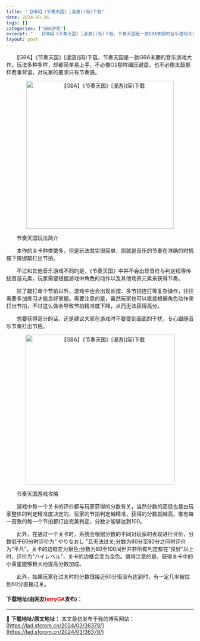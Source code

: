 ```yaml
---
title: "【GBA】《节奏天国》[漫游](简)下载"
date: 2024-03-26
tags: []
categories: ["GBA游戏"]
excerpt: "　　【GBA】《节奏天国》[漫游](简)下载，节奏天国是一款GBA末期的音乐游戏大作。玩法多种多样，却都简单易上手，不必像O2那样碾压键盘，也不必像太鼓那样费事背谱，对玩家的要求只有节奏感。 　　节奏天国玩法简介 　　本作的关卡种类繁多，但是玩法其实很简单，那就是音乐的节奏在准确的时机按下按键敲打出&hellip;"
layout: post
---
```


 <p>　　【GBA】《节奏天国》[漫游](简)下载，节奏天国是一款GBA末期的音乐游戏大作。玩法多种多样，却都简单易上手，不必像O2那样碾压键盘，也不必像太鼓那样费事背谱，对玩家的要求只有节奏感。</p> <p align="center"><img align="" border="0" src="https://lad.sfcrom.cn/wp-content/uploads/2024/03/20240326_66026426d8c3b.jpg" width="396" alt="【GBA】《节奏天国》[漫游](简)下载" /></p> <p>　　节奏天国玩法简介</p> <p>　　本作的关卡种类繁多，但是玩法其实很简单，那就是音乐的节奏在准确的时机按下按键敲打出节拍。</p> <p>　　不过和其他音乐游戏不同的是，《节奏天国》中并不会出现音符与判定线等传统音游元素，玩家需要根据游戏中角色的动作以及其他场景元素来获得节奏。</p> <p>　　除了敲打单个节拍以外，游戏中也会出现长按、多节拍连打等复杂操作，往往需要多加练习才能良好掌握。需要注意的是，虽然玩家也可以直接根据角色动作来打出节拍，不过这么做会导致节拍精准度下降，从而无法获得高分。</p> <p>　　想要获得高分的话，还是建议大家在游戏时不要受到画面的干扰，专心跟随音乐节奏打出节拍。</p> <p align="center"><img align="" border="0" src="https://lad.sfcrom.cn/wp-content/uploads/2024/03/20240326_66026427425ae.jpg" width="401" alt="【GBA】《节奏天国》[漫游](简)下载" /></p> <p>　　节奏天国游戏攻略</p> <p>　　游戏中每一个关卡的评价都与玩家获得的分数有关，当然分数的高低也是由玩家整体的判定精准度决定的，玩家的节拍判定越精准，获得的分数就越高，惟有每一首歌的每一个节拍都打出完美判定，分数才能够达到100。</p> <p>　　此外，在通过一个关卡时，系统会根据分数的不同对玩家的表现进行评价，分数低于60分时评价为&ldquo; やりなおし &rdquo;且无法过关;分数为60分至80分之间时评价为&ldquo;平凡&rdquo;，关卡的边框变为银色;分数为80至100间但并非所有判定都在&ldquo;良好&rdquo;以上时，评价为&ldquo;ハイレベル&rdquo;，关卡的边框会变为金色。值得注意的是，获得关卡中的小黄星能够极大地提高分数加成。</p> <p>　　此外，如果玩家在过关时的分数很接近60分但没有达到时，有一定几率被拉到60分直接过关。</p> <p><h4>下载地址(由网友<font color="red">terryGA</font>发布)：</h4></p> 

---
📖 **下载地址/原文地址：** 本文最初发布于我的博客网站：[https://lad.sfcrom.cn/2024/03/36378/](https://lad.sfcrom.cn/2024/03/36378/)
